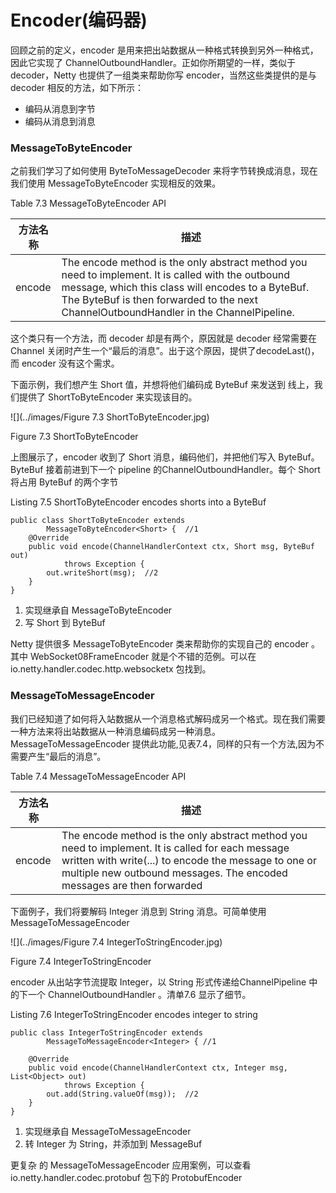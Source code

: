 Encoder(编码器)
====

回顾之前的定义，encoder 是用来把出站数据从一种格式转换到另外一种格式，因此它实现了 ChannelOutboundHandler。正如你所期望的一样，类似于 decoder，Netty 也提供了一组类来帮助你写 encoder，当然这些类提供的是与 decoder 相反的方法，如下所示：

* 编码从消息到字节
* 编码从消息到消息

### MessageToByteEncoder

之前我们学习了如何使用 ByteToMessageDecoder 来将字节转换成消息，现在我们使用 MessageToByteEncoder 实现相反的效果。

Table 7.3 MessageToByteEncoder API

方法名称 | 描述
-------|------
encode | The encode method is the only abstract method you need to implement. It is called with the outbound message, which this class will encodes to a ByteBuf. The ByteBuf is then forwarded to the next ChannelOutboundHandler in the ChannelPipeline.

这个类只有一个方法，而 decoder 却是有两个，原因就是 decoder 经常需要在 Channel 关闭时产生一个“最后的消息”。出于这个原因，提供了decodeLast()，而 encoder 没有这个需求。

下面示例，我们想产生 Short 值，并想将他们编码成 ByteBuf 来发送到 线上，我们提供了 ShortToByteEncoder 来实现该目的。

![](../images/Figure 7.3 ShortToByteEncoder.jpg)

Figure 7.3 ShortToByteEncoder

上图展示了，encoder 收到了 Short 消息，编码他们，并把他们写入 ByteBuf。 ByteBuf 接着前进到下一个 pipeline 的ChannelOutboundHandler。每个 Short 将占用 ByteBuf 的两个字节

Listing 7.5 ShortToByteEncoder encodes shorts into a ByteBuf

	public class ShortToByteEncoder extends
	        MessageToByteEncoder<Short> {  //1
	    @Override
	    public void encode(ChannelHandlerContext ctx, Short msg, ByteBuf out)
	            throws Exception {
	        out.writeShort(msg);  //2
	    }
	}

1. 实现继承自 MessageToByteEncoder
2. 写 Short 到 ByteBuf

Netty 提供很多 MessageToByteEncoder 类来帮助你的实现自己的 encoder 。其中 WebSocket08FrameEncoder 就是个不错的范例。可以在  io.netty.handler.codec.http.websocketx 包找到。

### MessageToMessageEncoder  

我们已经知道了如何将入站数据从一个消息格式解码成另一个格式。现在我们需要一种方法来将出站数据从一种消息编码成另一种消息。MessageToMessageEncoder 提供此功能,见表7.4，同样的只有一个方法,因为不需要产生“最后的消息”。

Table 7.4 MessageToMessageEncoder API

方法名称 | 描述
-------|------
encode | The encode method is the only abstract method you need to implement. It is called for each message written with write(...) to encode the message to one or multiple new outbound messages. The encoded messages are then forwarded

下面例子，我们将要解码 Integer 消息到 String 消息。可简单使用 MessageToMessageEncoder

![](../images/Figure 7.4 IntegerToStringEncoder.jpg)

Figure 7.4 IntegerToStringEncoder

encoder 从出站字节流提取 Integer，以 String 形式传递给ChannelPipeline 中的下一个 ChannelOutboundHandler 。清单7.6
显示了细节。

Listing 7.6 IntegerToStringEncoder encodes integer to string

	public class IntegerToStringEncoder extends
	        MessageToMessageEncoder<Integer> { //1
	
	    @Override
	    public void encode(ChannelHandlerContext ctx, Integer msg, List<Object> out)
	            throws Exception {
	        out.add(String.valueOf(msg));  //2
	    }
	}

1. 实现继承自 MessageToMessageEncoder
2. 转 Integer 为 String，并添加到 MessageBuf

更复杂 的 MessageToMessageEncoder 应用案例，可以查看 io.netty.handler.codec.protobuf 包下的 ProtobufEncoder